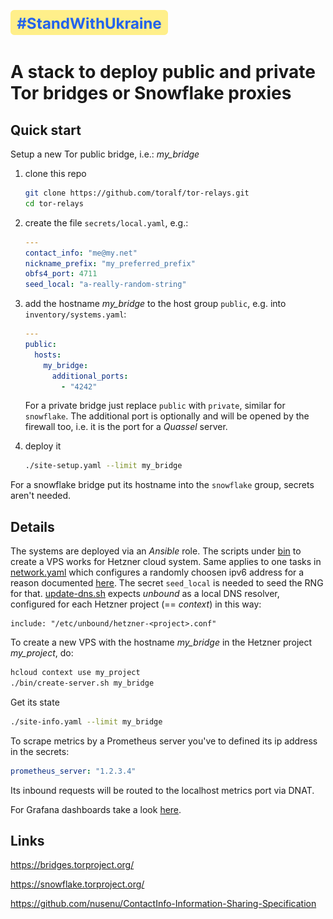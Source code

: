 [![StandWithUkraine](https://raw.githubusercontent.com/vshymanskyy/StandWithUkraine/main/badges/StandWithUkraine.svg)](https://github.com/vshymanskyy/StandWithUkraine/blob/main/docs/README.md)

# A stack to deploy public and private Tor bridges or Snowflake proxies

## Quick start

Setup a new Tor public bridge, i.e.: _my_bridge_

1. clone this repo

   ```bash
   git clone https://github.com/toralf/tor-relays.git
   cd tor-relays
   ```

1. create the file `secrets/local.yaml`, e.g.:

   ```yaml
   ---
   contact_info: "me@my.net"
   nickname_prefix: "my_preferred_prefix"
   obfs4_port: 4711
   seed_local: "a-really-random-string"
   ```

1. add the hostname _my_bridge_ to the host group `public`, e.g. into `inventory/systems.yaml`:

   ```yaml
   ---
   public:
     hosts:
       my_bridge:
         additional_ports:
           - "4242"
   ```

   For a private bridge just replace `public` with `private`, similar for `snowflake`.
   The additional port is optionally and will be opened by the firewall too, i.e. it is the port for a _Quassel_ server.

1. deploy it

   ```bash
   ./site-setup.yaml --limit my_bridge
   ```

For a snowflake bridge put its hostname into the `snowflake` group, secrets aren't needed.

## Details

The systems are deployed via an _Ansible_ role.
The scripts under [bin](./bin) to create a VPS works for Hetzner cloud system.
Same applies to one tasks in [network.yaml](./playbooks/roles/setup/tasks/network.yaml)
which configures a randomly choosen ipv6 address for a reason documented [here](./playbooks/roles/setup/tasks/network.yaml#L2).
The secret `seed_local` is needed to seed the RNG for that.
[update-dns.sh](./bin/update-dns.sh) expects _unbound_ as a local DNS resolver,
configured for each Hetzner project (== _context_) in this way:

```config
include: "/etc/unbound/hetzner-<project>.conf"
```

To create a new VPS with the hostname _my_bridge_ in the Hetzner project _my_project_, do:

```bash
hcloud context use my_project
./bin/create-server.sh my_bridge
```

Get its state

```bash
./site-info.yaml --limit my_bridge
```

To scrape metrics by a Prometheus server you've to defined its ip address in the secrets:

```yaml
prometheus_server: "1.2.3.4"
```

Its inbound requests will be routed to the localhost metrics port via DNAT.

For Grafana dashboards take a look [here](https://github.com/toralf/torutils/tree/main/dashboards).

## Links

https://bridges.torproject.org/

https://snowflake.torproject.org/

https://github.com/nusenu/ContactInfo-Information-Sharing-Specification
